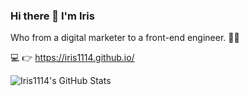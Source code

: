 ### Hi there 👋 I'm Iris 

Who from a digital marketer to a front-end engineer. 🙋‍♀️

💻 👉 https://iris1114.github.io/

![Iris1114's GitHub Stats](https://github-readme-stats.vercel.app/api?username=iris1114&count_private=true&show_icons=true&theme=tokyonight)
